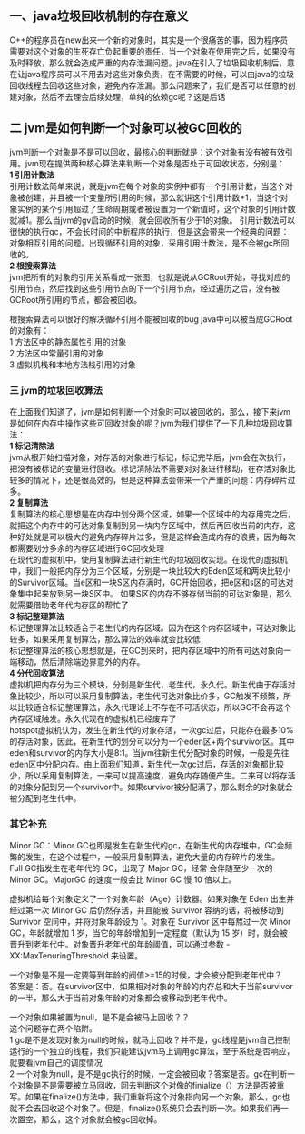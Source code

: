 ## 一、java垃圾回收机制的存在意义
C++的程序员在new出来一个新的对象时，其实是一个很痛苦的事，因为程序员需要对这个对象的生死存亡负起重要的责任，当一个对象在使用完之后，如果没有及时释放，那么就会造成严重的内存泄漏问题。java在引入了垃圾回收机制后，意在让java程序员可以不用去对这些对象负责，在不需要的时候，可以由java的垃圾回收线程去回收这些对象，避免内存泄漏。那么问题来了，我们是否可以任意的创建对象，然后不去理会后续处理，单纯的依赖gc呢？这是后话
## 二 jvm是如何判断一个对象可以被GC回收的
jvm判断一个对象是不是可以回收，最核心的判断就是：这个对象有没有被有效引用。jvm现在提供两种核心算法来判断一个对象是否处于可回收状态，分别是：  
**1 引用计数法**  
引用计数法简单来说，就是jvm在每个对象的实例中都有一个引用计数，当这个对象被创建，并且被一个变量所引用的时候，那么就讲这个引用计数+1，当这个对象实例的某个引用超过了生命周期或者被设置为一个新值时，这个对象的引用计数就减1。那么当jvm的gv启动的时候，就会回收所有少于1的对象。
引用计数法可以很快的执行gc，不会长时间的中断程序的执行，但是这会带来一个经典的问题：对象相互引用的问题。出现循环引用的对象，采用引用计数法，是不会被gc所回收的。  
**2 根搜索算法**  
jvm把所有的对象的引用关系看成一张图，也就是说从GCRoot开始，寻找对应的引用节点，然后找到这些引用节点的下一个引用节点，经过遍历之后，没有被GCRoot所引用的节点，都会被回收。

根搜索算法可以很好的解决循环引用不能被回收的bug
java中可以被当成GCRoot的对象有：  
1 方法区中的静态属性引用的对象  
2 方法区中常量引用的对象  
3 虚拟机栈和本地方法栈引用的对象  
### 三 jvm的垃圾回收算法
在上面我们知道了，jvm是如何判断一个对象时可以被回收的，那么，接下来jvm是如何在内存中操作这些可回收对象的呢？jvm为我们提供了一下几种垃圾回收算法：  
**1 标记清除法**  
jvm从根开始扫描对象，对存活的对象进行标记，标记完毕后，jvm会在次执行，把没有被标记的变量进行回收。标记清除法不需要对对象进行移动，在存活对象比较多的情况下，还是很高效的，但是这种算法会带来一个严重的问题：内存碎片过多。  
**2 复制算法**  
复制算法的核心思想是在内存中划分两个区域，如果一个区域中的内存用完之后，就把这个内存中的可达对象复制到另一块内存区域中，然后再回收当前的内存，这种好处就是可以极大的避免内存碎片过多，但是这样会造成内存的浪费，因为每次都需要划分多余的内存区域进行GC回收处理  
在现代的虚拟机中，使用复制算法进行新生代的垃圾回收实现。在现代的虚拟机中，我们一般把内存分为三个区域，分别是一块比较大的Eden区域和两块比较小的Survivor区域。当e区和一块S区内存满时，GC开始回收，把e区和s区的可达对象集中起来放到另一块S区中。
如果S区的内存不够存储当前的可达对象是，那么就需要借助老年代内存区的帮忙了  
**3 标记整理算法**  
标记整理算法比较适合于老生代的内存区域。因为在这个内存区域中，可达对象比较多，如果采用复制算法，那么算法的效率就会比较低  
标记整理算法的核心思想就是，在GC到来时，把内存区域中的所有可达对象向一端移动，然后清除端边界意外的内存。   
**4 分代回收算法**  
虚拟机把内存分为三个模块，分别是新生代，老生代，永久代。新生代由于存活对象比较少，所以可以采用复制算法，老生代可达对象比价多，GC触发不频繁，所以比较适合标记整理算法，永久代理论上不存在不可活状态，所以GC不会再这个内存区域触发。永久代现在的虚拟机已经废弃了  
hotspot虚拟机认为，发生在新生代的对象存活，一次gc过后，只能存在最多10%的存活对象，因此，在新生代的划分可以分为一个eden区+两个survivor区。其中eden和survivor的内存大小是8:1。当jvm往新生代分配对象的时候，一般是先往eden区中分配内存。由上面我们知道，新生代一次gc过后，存活的对象都比较少，所以采用复制算法，一来可以提高速度，避免内存随便产生。二来可以将存活的对象分配到另一个survivor中。如果survivor被分配满了，那么剩余的对象就会被分配到老生代中。
### 其它补充
Minor GC：Minor GC也即是发生在新生代的gc，在新生代的内存堆中，GC会频繁的发生，在这个过程中，一般采用复制算法，避免大量的内存碎片的发生。  
Full GC指发生在老年代的 GC，出现了 Major GC，经常 
会伴随至少一次的 Minor GC。MajorGC 的速度一般会比 Minor GC 慢 10 倍以上。  
 
虚拟机给每个对象定义了一个对象年龄（Age）计数器。如果对象在 Eden 出生并经过第一次 Minor GC 后仍然存活，并且能被 Survivor 容纳的话，将被移动到 Survivor 空间中，并将对象年龄设为 1。对象在 Survivor 区中每熬过一次 Minor GC，年龄就增加 1 岁，当它的年龄增加到一定程度（默认为 15 岁）时，就会被晋升到老年代中。对象晋升老年代的年龄阈值，可以通过参数 -XX:MaxTenuringThreshold 来设置。  

一个对象是不是一定要等到年龄的阀值>=15的时候，才会被分配到老年代中？  
答案是：否。在survivor区中，如果相对对象的年龄的内存总和大于当前survivor的一半，那么大于当前对象年龄的对象都会被移动到老年代中。

一个对象如果被置为null，是不是会被马上回收？？  
这个问题存在两个陷阱。  
1 gc是不是发现对象为null的时候，就马上回收？并不是，gc线程是jvm自己控制运行的一个独立的线程，我们只能建议jvm马上调用gc算法，至于系统是否响应，就要看jvm自己的调度情况  
2  一个对象为null，是不是gc执行的时候，一定会被回收？答案是否。gc在判断一个对象是不是需要被立马回收，回去判断这个对像的finialize（）方法是否被重写。如果在finalize()方法中，我们重新将这个对象指向另一个对象，那么，gc也就不会去回收这个对象了。但是，finalize()系统只会去判断一次。如果我们再一次置空，那么，这个对象就会被gc回收掉。